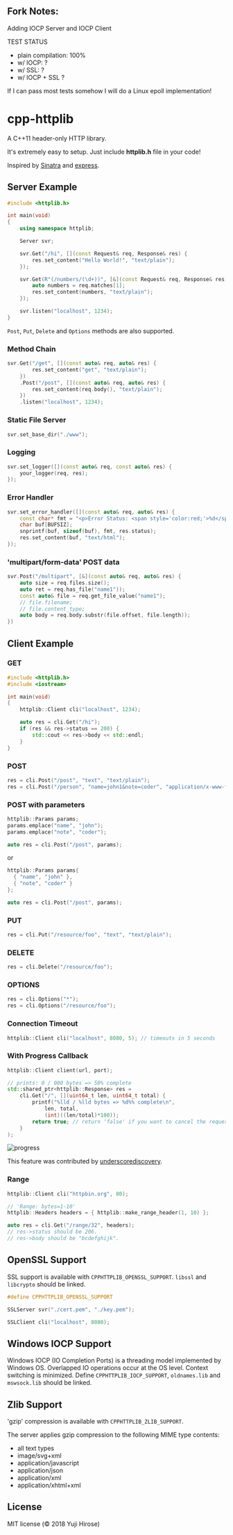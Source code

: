 Fork Notes:
-----------

Adding IOCP Server and IOCP Client

TEST STATUS
- plain compilation: 100%
- w/ IOCP:              ?
- w/ SSL:               ?
- w/ IOCP + SSL         ?

If I can pass most tests somehow I will do a Linux epoll implementation!

cpp-httplib
===========

A C++11 header-only HTTP library.

It's extremely easy to setup. Just include **httplib.h** file in your code!

Inspired by [Sinatra](http://www.sinatrarb.com/) and [express](https://github.com/visionmedia/express).

Server Example
--------------

```c++
#include <httplib.h>

int main(void)
{
    using namespace httplib;

    Server svr;

    svr.Get("/hi", [](const Request& req, Response& res) {
        res.set_content("Hello World!", "text/plain");
    });

    svr.Get(R"(/numbers/(\d+))", [&](const Request& req, Response& res) {
        auto numbers = req.matches[1];
        res.set_content(numbers, "text/plain");
    });

    svr.listen("localhost", 1234);
}
```

`Post`, `Put`, `Delete` and `Options` methods are also supported.

### Method Chain

```cpp
svr.Get("/get", [](const auto& req, auto& res) {
        res.set_content("get", "text/plain");
    })
    .Post("/post", [](const auto& req, auto& res) {
        res.set_content(req.body(), "text/plain");
    })
    .listen("localhost", 1234);
```

### Static File Server

```cpp
svr.set_base_dir("./www");
```

### Logging

```cpp
svr.set_logger([](const auto& req, const auto& res) {
    your_logger(req, res);
});
```

### Error Handler

```cpp
svr.set_error_handler([](const auto& req, auto& res) {
    const char* fmt = "<p>Error Status: <span style='color:red;'>%d</span></p>";
    char buf[BUFSIZ];
    snprintf(buf, sizeof(buf), fmt, res.status);
    res.set_content(buf, "text/html");
});
```

### 'multipart/form-data' POST data

```cpp
svr.Post("/multipart", [&](const auto& req, auto& res) {
    auto size = req.files.size();
    auto ret = req.has_file("name1"));
    const auto& file = req.get_file_value("name1");
    // file.filename;
    // file.content_type;
    auto body = req.body.substr(file.offset, file.length));
})
```

Client Example
--------------

### GET

```c++
#include <httplib.h>
#include <iostream>

int main(void)
{
    httplib::Client cli("localhost", 1234);

    auto res = cli.Get("/hi");
    if (res && res->status == 200) {
        std::cout << res->body << std::endl;
    }
}
```

### POST

```c++
res = cli.Post("/post", "text", "text/plain");
res = cli.Post("/person", "name=john1&note=coder", "application/x-www-form-urlencoded");
```

### POST with parameters

```c++
httplib::Params params;
params.emplace("name", "john");
params.emplace("note", "coder");

auto res = cli.Post("/post", params);
```
 or

```c++
httplib::Params params{
  { "name", "john" },
  { "note", "coder" }
};

auto res = cli.Post("/post", params);
```

### PUT

```c++
res = cli.Put("/resource/foo", "text", "text/plain");
```

### DELETE

```c++
res = cli.Delete("/resource/foo");
```

### OPTIONS

```c++
res = cli.Options("*");
res = cli.Options("/resource/foo");
```

### Connection Timeout

```c++
httplib::Client cli("localhost", 8080, 5); // timeouts in 5 seconds
```
### With Progress Callback

```cpp
httplib::Client client(url, port);

// prints: 0 / 000 bytes => 50% complete
std::shared_ptr<httplib::Response> res =
    cli.Get("/", [](uint64_t len, uint64_t total) {
        printf("%lld / %lld bytes => %d%% complete\n",
            len, total,
            (int)((len/total)*100));
        return true; // return 'false' if you want to cancel the request.
    }
);
```

![progress](https://user-images.githubusercontent.com/236374/33138910-495c4ecc-cf86-11e7-8693-2fc6d09615c4.gif)

This feature was contributed by [underscorediscovery](https://github.com/yhirose/cpp-httplib/pull/23).

### Range

```cpp
httplib::Client cli("httpbin.org", 80);

// 'Range: bytes=1-10'
httplib::Headers headers = { httplib::make_range_header(1, 10) };

auto res = cli.Get("/range/32", headers);
// res->status should be 206.
// res->body should be "bcdefghijk".
```

OpenSSL Support
---------------

SSL support is available with `CPPHTTPLIB_OPENSSL_SUPPORT`. `libssl` and `libcrypto` should be linked.

```c++
#define CPPHTTPLIB_OPENSSL_SUPPORT

SSLServer svr("./cert.pem", "./key.pem");

SSLClient cli("localhost", 8080);
```

Windows IOCP Support
--------------------

Windows IOCP (IO Completion Ports) is a threading model implemented by Windows OS. Overlapped IO operations occur at the OS level. Context switching is minimized. Define `CPPHTTPLIB_IOCP_SUPPORT`, `oldnames.lib` and `mswsock.lib` should be linked.

Zlib Support
------------

'gzip' compression is available with `CPPHTTPLIB_ZLIB_SUPPORT`.

The server applies gzip compression to the following MIME type contents:

  * all text types
  * image/svg+xml
  * application/javascript
  * application/json
  * application/xml
  * application/xhtml+xml

License
-------

MIT license (© 2018 Yuji Hirose)
